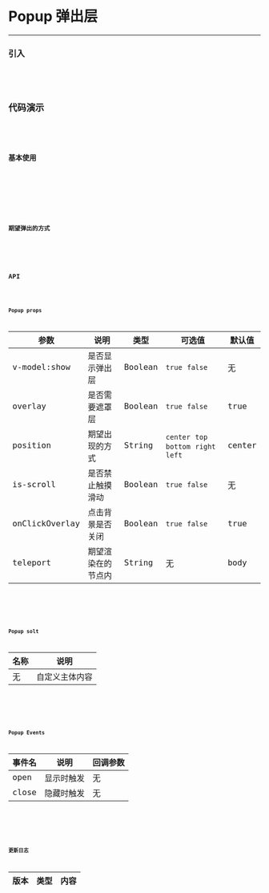 <!--
 * @Author: Fone`峰
 * @Date: 2021-04-14 14:15:56
 * @LastEditors: Fone`峰
 * @LastEditTime: 2021-05-10 11:07:07
 * @Description: file content
 * @Email: qinrifeng@163.com
 * @Github: https://github.com/FoneQinrf
-->
# Popup 弹出层
---

<Card>

### 引入
<Code :content="`
import { createApp } from 'vue';
import { Popup } from 'vvmui';\n
const app = createApp();
app.use(Popup);
`"/>

</Card>

## 代码演示

<Card>

### 基本使用
<Code language="html" content="
<Popup position='center' v-model:show='value'>
    <div></div>
</Popup>"/>

</Card>
<br>
<Card>

### 期望弹出的方式
<Code language="html" content="
<Popup position='top' v-model:show='value'>
    <div></div>
</Popup>
<Popup position='bottom' v-model:show='value'>
    <div></div>
</Popup>
<Popup position='right' v-model:show='value'>
    <div></div>
</Popup>
<Popup position='left' v-model:show='value'>
    <div></div>
</Popup>
"/>

</Card>

## API

<Card>

### Popup props
| 参数 | 说明 | 类型 | 可选值 | 默认值 |
|------|------------|------------|------------|------------|
| v-model:show  | 是否显示弹出层     | Boolean       | `true` `false`  | 无 |
| overlay  | 是否需要遮罩层   | Boolean       | `true` `false`  | true |
| position  | 期望出现的方式     | String    | `center` `top` `bottom` `right` `left` | center |
| is-scroll  | 是否禁止触摸滑动   | Boolean  | `true` `false`  | 无 |
| onClickOverlay  | 点击背景是否关闭   | Boolean  |  `true` `false` | true |
| teleport  |  期望渲染在的节点内  | String  | 无 | body |

</Card>
<br>
<Card>

### Popup solt
| 名称 | 说明 |
|------|------------|
| 无  | 自定义主体内容 |

</Card>
<br>
<Card>

### Popup Events
| 事件名 | 说明 | 回调参数 |
|------|------------|------------|
| open | 显示时触发 |  无  |
| close | 隐藏时触发 |  无  |

</Card>
<br>
<Card>

### 更新日志
| 版本 |类型|内容|
|-------------|-|-|

</Card>